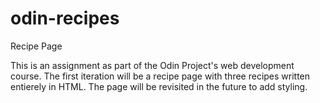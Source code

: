 # odin-recipes
Recipe Page

This is an assignment as part of the Odin Project's web development course.  The first iteration will be a recipe page with three recipes written entierely in HTML. The page will be revisited in the future to add styling.
